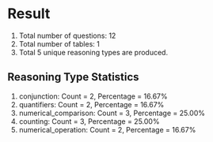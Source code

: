 # Result<br/>
1. Total number of questions: 12<br/>
2. Total number of tables: 1<br/>
3. Total 5 unique reasoning types are produced.<br/>
## **Reasoning Type Statistics**<br/>
1. conjunction: Count = 2, Percentage = 16.67%<br/>
2. quantifiers: Count = 2, Percentage = 16.67%<br/>
3. numerical_comparison: Count = 3, Percentage = 25.00%<br/>
4. counting: Count = 3, Percentage = 25.00%<br/>
5. numerical_operation: Count = 2, Percentage = 16.67%<br/>
